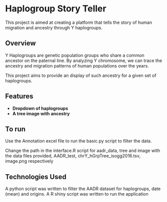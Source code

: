 # Haplogroup Story Teller

This project is aimed at creating a platform that tells the story of human migration and ancestry through Y haplogroups.

## Overview

Y Haplogroups are genetic population groups who share a common ancestor on the paternal line. By analyzing Y chromosome, we can trace the ancestry and migration patterns of human populations over the years.

This project aims to provide an display of such ancestry for a given set of haplogroups.

## Features

- **Dropdown of haplogroups**
- **A tree image with ancestry**

## To run
Use the Annotation excel file to run the basic.py script to filter the data.

Change the path in the interface.R script for aadr_data, tree and image with the data files provided, AADR_test, chrY_hGrpTree_isogg2016.tsv, image.png respectively

## Technologies Used

A python script was written to filter the AADR dataset for haplogroups, date (mean) and origins.
A R shiny script was written to run the application


 
